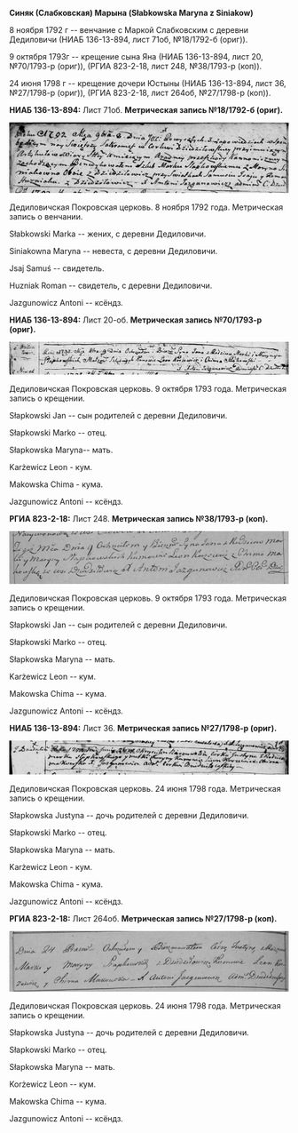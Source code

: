 **Синяк (Слабковская) Марына (Słabkowska Maryna z Siniakow)**

8 ноября 1792 г -- венчание с Маркой Слабковским с деревни Дедиловичи
(НИАБ 136-13-894, лист 71об, №18/1792-б (ориг)).

9 октября 1793г -- крещение сына Яна (НИАБ 136-13-894, лист 20,
№70/1793-р (ориг)), (РГИА 823-2-18, лист 248, №38/1793-р (коп)).

24 июня 1798 г -- крещение дочери Юстыны (НИАБ 136-13-894, лист 36,
№27/1798-р (ориг)), (РГИА 823-2-18, лист 264об, №27/1798-р (коп)).

**НИАБ 136-13-894:** Лист 71об. **Метрическая запись №18/1792-б
(ориг).**

![](./media/175e78f3b03c890a2d6e68c71a098f2185e430ad.png)

Дедиловичская Покровская церковь. 8 ноября 1792 года. Метрическая запись
о венчании.

Słabkowski Marka -- жених, с деревни Дедиловичи.

Siniakowna Maryna -- невеста, с деревни Дедиловичи.

Jsaj Samuś -- свидетель.

Huzniak Roman -- свидетель, с деревни Дедиловичи.

Jazgunowicz Antoni -- ксёндз.

**НИАБ 136-13-894:** Лист 20-об. **Метрическая запись №70/1793-р
(ориг).**

![](./media/b2eafd360a35c9c2288e576d7c9dac3b43e531a1.png)

Дедиловичская Покровская церковь. 9 октября 1793 года. Метрическая
запись о крещении.

Słapkowski Jan -- сын родителей с деревни Дедиловичи.

Słapkowski Marko -- отец.

Słapkowska Maryna-- мать.

Karżewicz Leon - кум.

Makowska Chima - кума.

Jazgunowicz Antoni -- ксёндз.

**РГИА 823-2-18:** Лист 248. **Метрическая запись №38/1793-р (коп).**

![](./media/cbd3d2ea4fbc875de6d82fa59aeac2ce7755670c.png)

Дедиловичская Покровская церковь. 9 октября 1793 года. Метрическая
запись о крещении.

Słapkowski Jan -- сын родителей с деревни Дедиловичи.

Słapkowski Marko -- отец.

Słapkowska Maryna -- мать.

Karżewicz Leon -- кум.

Makowska Chima -- кума.

Jazgunowicz Antoni -- ксёндз.

**НИАБ 136-13-894:** Лист 36. **Метрическая запись №27/1798-р (ориг).**

![](./media/b57222d4033367bac19fd0f5e8f64eb80e6be354.png)

Дедиловичская Покровская церковь. 24 июня 1798 года. Метрическая запись
о крещении.

Słapkowska Justyna -- дочь родителей с деревни Дедиловичи.

Słapkowski Marko -- отец.

Słapkowska Maryna -- мать.

Karżewicz Leon - кум.

Makowska Chima - кума.

Jazgunowicz Antoni -- ксёндз.

**РГИА 823-2-18:** Лист 264об. **Метрическая запись №27/1798-р (коп).**

![](./media/838b36ab2ce84cb04d110709be6d37fe6f297159.png)

Дедиловичская Покровская церковь. 24 июня 1798 года. Метрическая запись
о крещении.

Słapkowska Justyna -- дочь родителей с деревни Дедиловичи.

Słapkowski Marko -- отец.

Słapkowska Maryna -- мать.

Korżewicz Leon -- кум.

Makowska Chima -- кума.

Jazgunowicz Antoni -- ксёндз.
